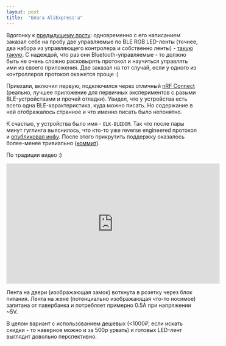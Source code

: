 ```yaml
---
layout: post
title:  "Блага AliЕxpress'а"
---
```


Вдогонку к [предыдущему посту](https://aeremin.github.io/2022/07/10/external-indication.html): одновременно 
с его написанием заказал себе на пробу две управляемые по BLE RGB LED-ленты (точнее, два набора из
управляющего контролера и собственно ленты) - 
[такую](https://aliexpress.ru/item/3256804144201547.html?item_id=3256804144201547&sku_id=12000028782785224)
[такую](https://aliexpress.ru/item/1005001725281982.html?item_id=1005001725281982&sku_id=12000017444285284).
С надеждой, что раз они Bluetooth-управляемые - то должно быть не очень сложно расковырять протокол и
научиться управлять ими из своего приложения. Две заказал на тот случай, если у одного из контроллеров
протокол окажется проще :)

Приехали, включил первую, подключился через отличный [nRF Connect](https://play.google.com/store/apps/details?id=no.nordicsemi.android.mcp)
(реально, лучшее приложение для первичных экспериментов с разыми BLE-устройствами и прочей отладки).
Увидел, что у устройства есть всего одна BLE-характеристика, куда можно писать. Но содержание в ней
отображалось странное и что именно писать было непонятно.

К счастью, у устройства было имя - `ELK-BLEDOM`. Так что после пары минут гуглинга выяснилось, что кто-то
уже reverse engineered протокол и [опубликовал инфу](https://github.com/FergusInLondon/ELK-BLEDOM/blob/master/PROTCOL.md).
После этого прикрутить поддержку оказалось более-менее тривиально ([коммит](https://github.com/aeremin/ostranna_configurator/commit/3df898673c1e2665cd302992a625410351bc52ec)).

По традиции видео :)

<iframe width="560" height="315" src="https://www.youtube.com/embed/QxaUJCif_ME" title="YouTube video player" frameborder="0" allow="accelerometer; autoplay; clipboard-write; encrypted-media; gyroscope; picture-in-picture" allowfullscreen>
</iframe>

Лента на двери (изображающая замок) воткнута в розетку через блок питания. Лента на жене (потенциально
изображающая что-то носимое) запитана от павербанка и потребляет примерно 0.5A при напряжении ~5V.

В целом вариант с использованием дешевых (<1000₽, если искать скидки - то наверное можно и за 500р урвать)
и готовых LED-лент выглядит довольно перспективно.